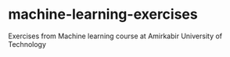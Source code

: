 # machine-learning-exercises
Exercises from Machine learning course at Amirkabir University of Technology
